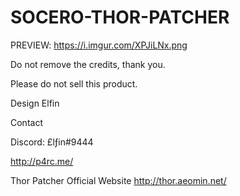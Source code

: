 # SOCERO-THOR-PATCHER
PREVIEW: https://i.imgur.com/XPJiLNx.png



Do not remove the credits, thank you.

Please do not sell this product.



Design Elfin

Contact

Discord: £lƒin#9444

http://p4rc.me/



Thor Patcher Official Website
http://thor.aeomin.net/
